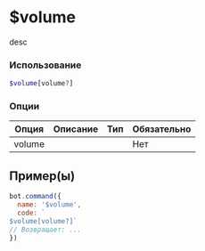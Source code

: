 # $volume
desc
### Использование
```php
$volume[volume?]
```

### Опции

| Опция | Описание | Тип | Обязательно |
|--------|-------------|------|----------|
| volume |  |  | Нет |  
## Пример(ы)

```javascript
bot.command({
  name: '$volume',
  code: `
$volume[volume?]`
// Возвращает: ...
})
```